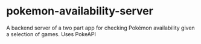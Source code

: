# pokemon-availability-server
A backend server of a two part app for checking Pokémon availability given a selection of games. Uses PokeAPI 

